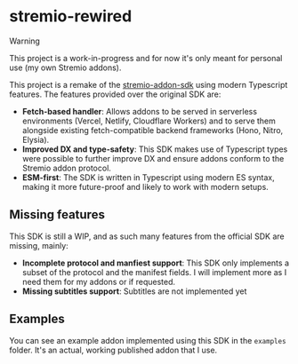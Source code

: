 # stremio-rewired

> [!WARNING]  
> This project is a work-in-progress and for now it's only meant for personal use (my own Stremio addons).

This project is a remake of the [stremio-addon-sdk](https://github.com/Stremio/stremio-addon-sdk) using modern Typescript features. The features provided over the original SDK are:

- **Fetch-based handler**: Allows addons to be served in serverless environments (Vercel, Netlify, Cloudflare Workers) and to serve them alongside existing fetch-compatible backend frameworks (Hono, Nitro, Elysia).
- **Improved DX and type-safety**: This SDK makes use of Typescript types were possible to further improve DX and ensure addons conform to the Stremio addon protocol.
- **ESM-first**: The SDK is written in Typescript using modern ES syntax, making it more future-proof and likely to work with modern setups.

## Missing features

This SDK is still a WIP, and as such many features from the official SDK are missing, mainly:

- **Incomplete protocol and manfiest support**: This SDK only implements a subset of the protocol and the manifest fields. I will implement more as I need them for my addons or if requested.
- **Missing subtitles support**: Subtitles are not implemented yet

## Examples

You can see an example addon implemented using this SDK in the `examples` folder. It's an actual, working published addon that I use.
